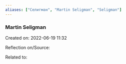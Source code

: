```yaml
---
aliases: ["Селигман", "Martin Seligman", "Seligman"]
---
```



### Martin Seligman
Created on: 2022-06-19 11:32

Reflection on/Source: 




Related to:

